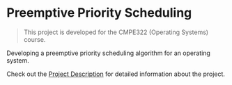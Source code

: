 # Preemptive Priority Scheduling

> This project is developed for the CMPE322 (Operating Systems) course.

Developing a preemptive priority scheduling algorithm for an operating system.

Check out the [Project Description](https://github.com/hsnbsrbalaban/CmpE-university-projects/blob/master/CmpE322-OperatingSystems/preemptive-priority-scheduling/CMPE322-Project1_definition.pdf) for detailed information about the project.
